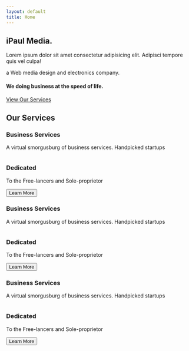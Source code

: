 ```yaml
---
layout: default
title: Home
---
```


<!-- Hero Section -->
<section id="hero" class="hero-section">
  <div class="hero-container">
    <div class="hero-content">
      <div class="text-center text-white hero-text">
        <h1 class="hero-title">
          iPaul Media.
        </h1>
        <p class="hero-description">
          Lorem ipsum dolor sit amet consectetur adipisicing elit.
          Adipisci tempore quis vel culpa!
        </p>
        <p class="hero-tagline">
          a Web media design and electronics company.
        </p>
        <h4 class="hero-subtitle">We doing business at the speed of life.</h4>
        <a class="btn btn-outline-light btn-lg hero-cta" href="#services" role="button">
          View Our Services
        </a>
      </div>
    </div>
  </div>
</section>

<!-- Services Section -->
<section id="services" class="services-section">
  <div class="container">
    <div class="text-center mb-5">
      <h1 class="services-title">Our Services</h1>
    </div>
    <!-- Service cards go here -->
    <div class="grid-container">
    <div class="grid-item">
      <h3 class="flip-box-header">Business Services</h3>
      <p>A virtual smorgusburg of business services. Handpicked startups</p>
      <div class="flip-box">
        <div
          class="flip-box-front text-center"
          style="background-image: url('{{ '/assets/img/blkglass.png' | relative_url }}')"
        >
          <div class="inner color-white">
            <img
              src="{{ '/assets/img/@-logo-p.jpeg' | relative_url }}"
              alt=""
              class="flip-box-img"
            />
          </div>
        </div>
        <div
          class="flip-box-back text-center"
          style="background-image: url('{{ '/assets/img/blkglass.png' | relative_url }}')"
        >
          <div class="inner color-white">
            <h3 class="flip-box-header">Dedicated</h3>
            <p>To the Free-lancers and Sole-proprietor</p>
            <button class="flip-box-button">Learn More</button>
          </div>
        </div>
      </div>
    </div>
    <div class="grid-item">
      <h3 class="flip-box-header">Business Services</h3>
      <p>A virtual smorgusburg of business services. Handpicked startups</p>
      <div class="flip-box">
        <div
          class="flip-box-front text-center"
          style="background-image: url('{{ '/assets/img/blkglass.png' | relative_url }}')"
        >
          <div class="inner color-white">
            <img
              src="{{ '/assets/img/solid-p-logo.jpeg' | relative_url }}"
              alt=""
              class="flip-box-img"
            />
          </div>
        </div>
        <div
          class="flip-box-back text-center"
          style="background-image: url('{{ '/assets/img/blkglass.png' | relative_url }}')"
        >
          <div class="inner color-white">
            <h3 class="flip-box-header">Dedicated</h3>
            <p>To the Free-lancers and Sole-proprietor</p>
            <button class="flip-box-button">Learn More</button>
          </div>
        </div>
      </div>
    </div>
    <div class="grid-item">
      <h3 class="flip-box-header">Business Services</h3>
      <p>A virtual smorgusburg of business services. Handpicked startups</p>
      <div class="flip-box">
        <div
          class="flip-box-front text-center"
          style="background-image: url('{{ '/assets/img/blkglass.png' | relative_url }}')"
        >
          <div class="inner color-white">
            <img
              src="{{ '/assets/img/solid-p-logo.jpeg' | relative_url }}"
              alt=""
              class="flip-box-img"
            />
          </div>
        </div>
        <div
          class="flip-box-back text-center"
          style="background-image: url('{{ '/assets/img/blkglass.png' | relative_url }}')"
        >
          <div class="inner color-white">
            <h3 class="flip-box-header">Dedicated</h3>
            <p>To the Free-lancers and Sole-proprietor</p>
            <button class="flip-box-button">Learn More</button>
          </div>
        </div>
      </div>
    </div>
  </div>
</section>
